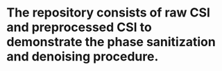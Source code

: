 # The repository consists of raw CSI and preprocessed CSI to demonstrate the phase sanitization and denoising procedure. 
